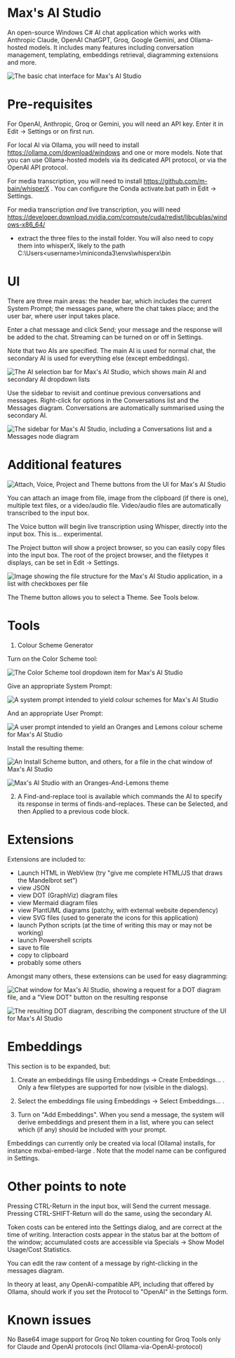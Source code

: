 # Max's AI Studio

An open-source Windows C# AI chat application which works with Anthropic Claude, OpenAI ChatGPT, Groq, Google Gemini, and Ollama-hosted models.  It includes many features including conversation management, templating, embeddings retrieval, diagramming extensions and more.

![The basic chat interface for Max's AI Studio](./AiTool3/Screenshots/MainUI.png)

# Pre-requisites

For OpenAI, Anthropic, Groq or Gemini, you will need an API key.  Enter it in Edit -> Settings or on first run.

For local AI via Ollama, you will need to install https://ollama.com/download/windows and one or more models.  Note that you can use Ollama-hosted models via its dedicated API protocol, or via the OpenAI API protocol.

For media transcription, you will need to install https://github.com/m-bain/whisperX .  You can configure the Conda activate.bat path in Edit -> Settings.

For media transcription *and* live transcription, you willl need https://developer.download.nvidia.com/compute/cuda/redist/libcublas/windows-x86_64/
 - extract the three files to the install folder.  You will also need to copy them into whisperX, likely to the path C:\Users\<username>\miniconda3\envs\whisperx\bin
 
# UI

There are three main areas: the header bar, which includes the current System Prompt; the messages pane, where the chat takes place; and the user bar, where user input takes place.

Enter a chat message and click Send; your message and the response will be added to the chat.  Streaming can be turned on or off in Settings.

Note that two AIs are specified.  The main AI is used for normal chat, the secondary AI is used for everything else (except embeddings).

![The AI selection bar for Max's AI Studio, which shows main AI and secondary AI dropdown lists](./AiTool3/Screenshots/AIChoice.png)

Use the sidebar to revisit and continue previous conversations and messages.  Right-click for options in the Conversations list and the Messages diagram.  Conversations are automatically summarised using the secondary AI.

![The sidebar for Max's AI Studio, including a Conversations list and a Messages node diagram](./AiTool3/Screenshots/Sidebar.png)

# Additional features

![Attach, Voice, Project and Theme buttons from the UI for Max's AI Studio](./AiTool3/Screenshots/AVPT.png)

You can attach an image from file, image from the clipboard (if there is one), multiple text files, or a video/audio file.  Video/audio files are automatically transcribed to the input box.

The Voice button will begin live transcription using Whisper, directly into the input box.  This is... experimental.

The Project button will show a project browser, so you can easily copy files into the input box.  The root of the project browser, and the filetypes it displays, can be set in Edit -> Settings.

![Image showing the file structure for the Max's AI Studio application, in a list with checkboxes per file](./AiTool3/Screenshots/ProjectHelper.png)

The Theme button allows you to select a Theme.  See Tools below.

# Tools

1) Colour Scheme Generator

Turn on the Color Scheme tool:

![The Color Scheme tool dropdown item for Max's AI Studio](./AiTool3/Screenshots/ColorSchemeTool.png)

Give an appropriate System Prompt:

![A system prompt intended to yield colour schemes for Max's AI Studio](./AiTool3/Screenshots/ColorSystemPrompt.png)

And an appropriate User Prompt:

![A user prompt intended to yield an Oranges and Lemons colour scheme for Max's AI Studio](./AiTool3/Screenshots/ColorSchemePrompt.png)

Install the resulting theme:

![An Install Scheme button, and others, for a file in the chat window of Max's AI Studio](./AiTool3/Screenshots/InstallTheme.png)

![Max's AI Studio with an Oranges-And-Lemons theme](./AiTool3/Screenshots/OrangesAndLemons.png)

2) A Find-and-replace tool is available which commands the AI to specify its response in terms of finds-and-replaces.  These can be Selected, and then Applied to a previous code block.

# Extensions

Extensions are included to:
 * Launch HTML in WebView (try "give me complete HTML/JS that draws the Mandelbrot set")
 * view JSON
 * view DOT (GraphViz) diagram files
 * view Mermaid diagram files
 * view PlantUML diagrams (patchy, with external website dependency)
 * view SVG files (used to generate the icons for this application)
 * launch Python scripts (at the time of writing this may or may not be working)
 * launch Powershell scripts
 * save to file
 * copy to clipboard
 * probably some others
 
 Amongst many others, these extensions can be used for easy diagramming:
 
 ![Chat window for Max's AI Studio, showing a request for a DOT diagram file, and a "View DOT" button on the resulting response](./AiTool3/Screenshots/Diagramming1.png)
 
 ![The resulting DOT diagram, describing the component structure of the UI for Max's AI Studio](./AiTool3/Screenshots/Diagramming2.png)
  
# Embeddings

This section is to be expanded, but:

1) Create an embeddings file using Embeddings -> Create Embeddings... .  Only a few filetypes are supported for now (visible in the dialogs).

2) Select the embeddings file using Embeddings -> Select Embeddings... .

3) Turn on "Add Embeddings".  When you send a message, the system will derive embeddings and present them in a list, where you can select which (if any) should be included with your prompt.

Embeddings can currently only be created via local (Ollama) installs, for instance mxbai-embed-large .  Note that the model name can be configured in Settings.

# Other points to note

Pressing CTRL-Return in the input box, will Send the current message.  Pressing CTRL-SHIFT-Return will do the same, using the secondary AI.

Token costs can be entered into the Settings dialog, and are correct at the time of writing.  Interaction costs appear in the status bar at the bottom of the window; accumulated costs are accessible via Specials -> Show Model Usage/Cost Statistics.

You can edit the raw content of a message by right-clicking in the messages diagram.

In theory at least, any OpenAI-compatible API, including that offered by Ollama, should work if you set the Protocol to "OpenAI" in the Settings form.

# Known issues

No Base64 image support for Groq
No token counting for Groq
Tools only for Claude and OpenAI protocols (incl Ollama-via-OpenAI-protocol)